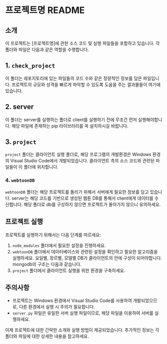 # 프로젝트명 README

## 소개
이 프로젝트는 [프로젝트명]에 관한 소스 코드 및 실행 파일들을 포함하고 있습니다. 각 폴더와 파일은 다음과 같은 역할을 수행합니다.

## 1. `check_project` ##
이 폴더는 레포지토리에 있는 파일들의 코드 수와 같은 정량적인 정보를 담은 파일입니다. 프로젝트의 규모와 성격을 빠르게 파악할 수 있도록 도움을 주는 결과물들이 여기에 있습니다.

## 2. server ##
이 폴더는 server를 실행하는 폴더로 client를 실행하기 전에 무조건 먼저 실행해야합니다. 해당 파일에 존재하는 pip 라이브러리를 꼭 설치하시길 바랍니다.

## 3. `project` ##
`project` 폴더는 클라이언트 실행 폴더로, 해당 프로그램의 개발환경은 Windows 환경의 Visual Studio Code에서 개발되었습니다. 클라이언트 측의 소스 코드와 관련된 파일들이 이 폴더에 위치합니다.

### 4. `webtoonDB` ##
`webtoonDB` 폴더는 해당 프로젝트를 돌리기 위해서 서버에게 필요한 정보를 담고 있습니다. server는 해당 코드를 기반으로 생성된 웹툰 DB를 통해서 client에게 데이터를 수신합니다. 해당 폴더로 db를 구성하지 않으면 프로젝트가 돌아가지 않으니 유의하세요.

## 프로젝트 실행
프로젝트를 실행하기 위해서는 다음 단계를 따르세요:

1. `node_modules` 폴더에서 필요한 설정을 진행하세요.
2. `webtoonDB` 폴더에서 데이터베이스와 관련된 설정을 확인하고 필요한 알고리즘을 실행하세요. 요일별, 장르별, 모델별 DB가 클라이언트의 안에 구성이 되어야합니다.
    mongodb의 구조는 다음과 같습니다.
4. `project` 폴더에서 클라이언트 실행을 위한 환경을 구축하세요.

## 주의사항
- 프로젝트는 Windows 환경에서 Visual Studio Code를 사용하여 개발되었으므로, 다른 환경에서 실행 시 주의가 필요합니다.
- `server.py` 파일은 유일한 서버 실행 파일이므로, 해당 파일을 이용하여 서버를 실행하세요.

이제 프로젝트에 대한 간략한 소개와 실행 방법이 제공되었습니다. 추가적인 정보는 각 폴더와 파일에 대한 상세한 내용을 참고하세요.
